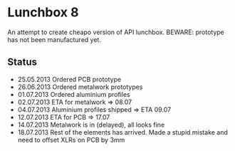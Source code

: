 Lunchbox 8
========

An attempt to create cheapo version of API lunchbox. BEWARE: prototype has not been manufactured yet.

Status
------
* 25.05.2013 Ordered PCB prototype
* 26.06.2013 Ordered metalwork prototypes
* 01.07.2013 Ordered aluminium profiles
* 02.07.2013 ETA for metalwork => 08.07
* 04.07.2013 Aluminium profiles shipped => ETA 09.07
* 12.07.2013 ETA for PCB => 17.07
* 14.07.2013 Metalwork is in (delayed), all looks fine
* 18.07.2013 Rest of the elements has arrived. Made a stupid mistake and need to offset XLRs on PCB by 3mm
